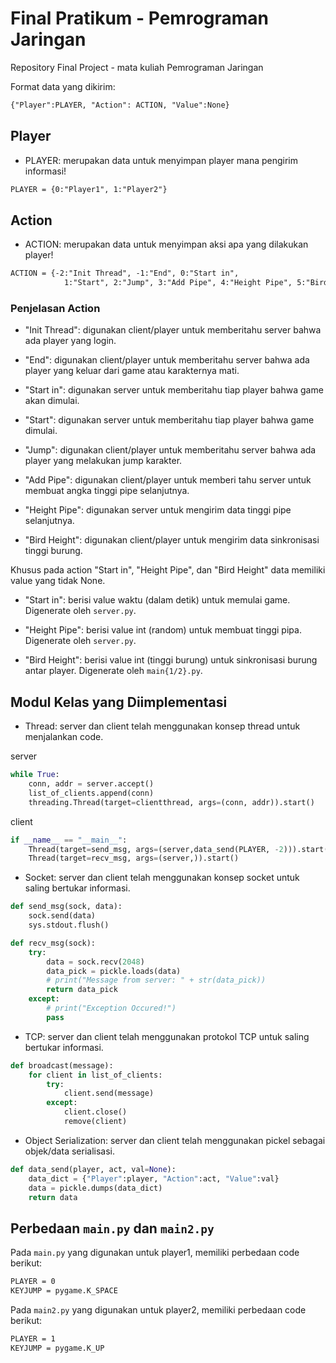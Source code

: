 # Final Pratikum - Pemrograman Jaringan

Repository Final Project - mata kuliah Pemrograman Jaringan

Format data yang dikirim:

```txt
{"Player":PLAYER, "Action": ACTION, "Value":None}
```

## Player

- PLAYER: merupakan data untuk menyimpan player mana pengirim informasi!

```txt
PLAYER = {0:"Player1", 1:"Player2"}
```

## Action

- ACTION: merupakan data untuk menyimpan aksi apa yang dilakukan player!

```txt
ACTION = {-2:"Init Thread", -1:"End", 0:"Start in", 
            1:"Start", 2:"Jump", 3:"Add Pipe", 4:"Height Pipe", 5:"Bird Height"}
```

### Penjelasan Action

- "Init Thread": digunakan client/player untuk memberitahu server bahwa ada player yang login.

- "End": digunakan client/player untuk memberitahu server bahwa ada player yang keluar dari game atau karakternya mati.

- "Start in": digunakan server untuk memberitahu tiap player bahwa game akan dimulai.

- "Start": digunakan server untuk memberitahu tiap player bahwa game dimulai.

- "Jump": digunakan client/player untuk memberitahu server bahwa ada player yang melakukan jump karakter.

- "Add Pipe": digunakan client/player untuk memberi tahu server untuk membuat angka tinggi pipe selanjutnya.

- "Height Pipe": digunakan server untuk mengirim data tinggi pipe selanjutnya.

- "Bird Height": digunakan client/player untuk mengirim data sinkronisasi tinggi burung.

Khusus pada action "Start in", "Height Pipe", dan "Bird Height" data memiliki value yang tidak None.

- "Start in": berisi value waktu (dalam detik) untuk memulai game. Digenerate oleh ```server.py```.

- "Height Pipe": berisi value int (random) untuk membuat tinggi pipa. Digenerate oleh ```server.py```.

- "Bird Height": berisi value int (tinggi burung) untuk sinkronisasi burung antar player. Digenerate oleh ```main{1/2}.py```.

## Modul Kelas yang Diimplementasi

- Thread: server dan client telah menggunakan konsep thread untuk menjalankan code.

server

```py
while True:
    conn, addr = server.accept()
    list_of_clients.append(conn)
    threading.Thread(target=clientthread, args=(conn, addr)).start()
```

client

```py
if __name__ == "__main__":
    Thread(target=send_msg, args=(server,data_send(PLAYER, -2))).start()
    Thread(target=recv_msg, args=(server,)).start()
```

- Socket: server dan client telah menggunakan konsep socket untuk saling bertukar informasi.

```py
def send_msg(sock, data):
    sock.send(data)
    sys.stdout.flush()

def recv_msg(sock):
    try:
        data = sock.recv(2048)
        data_pick = pickle.loads(data)
        # print("Message from server: " + str(data_pick))
        return data_pick
    except:
        # print("Exception Occured!")
        pass
```

- TCP: server dan client telah menggunakan protokol TCP untuk saling bertukar informasi.

```py
def broadcast(message):
    for client in list_of_clients:
        try:
            client.send(message)
        except:
            client.close()
            remove(client)
```

- Object Serialization: server dan client telah menggunakan pickel sebagai objek/data serialisasi.

```py
def data_send(player, act, val=None):
    data_dict = {"Player":player, "Action":act, "Value":val}
    data = pickle.dumps(data_dict)
    return data
```

## Perbedaan ```main.py``` dan ```main2.py```

Pada ```main.py``` yang digunakan untuk player1, memiliki perbedaan code berikut:

```txt
PLAYER = 0
KEYJUMP = pygame.K_SPACE
```

Pada ```main2.py``` yang digunakan untuk player2, memiliki perbedaan code berikut:

```txt
PLAYER = 1
KEYJUMP = pygame.K_UP
```
